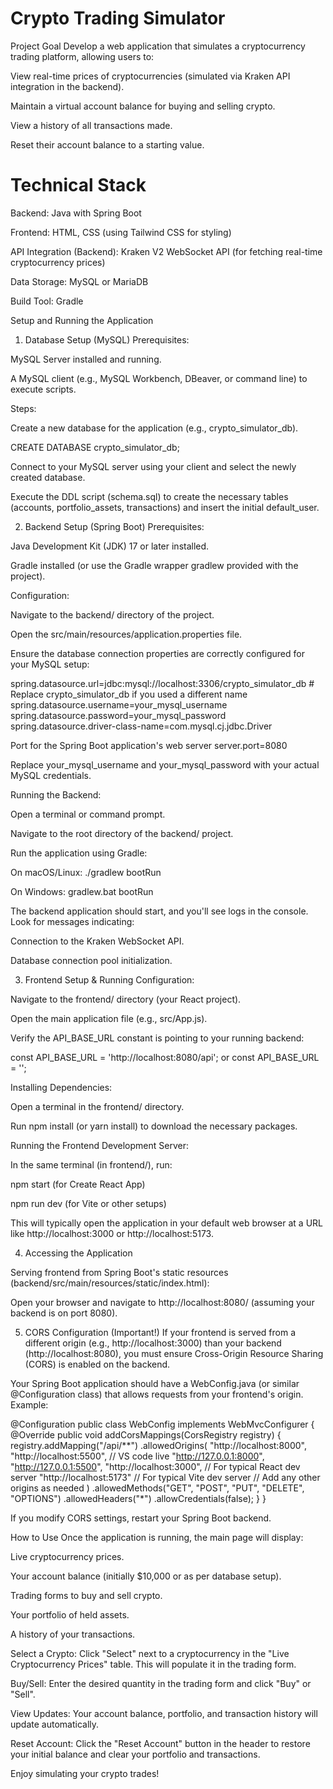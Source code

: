 # Crypto Trading Simulator
Project Goal
Develop a web application that simulates a cryptocurrency trading platform, allowing users to:

View real-time prices of cryptocurrencies (simulated via Kraken API integration in the backend).

Maintain a virtual account balance for buying and selling crypto.

View a history of all transactions made.

Reset their account balance to a starting value.

# Technical Stack
Backend: Java with Spring Boot

Frontend: HTML, CSS (using Tailwind CSS for styling)

API Integration (Backend): Kraken V2 WebSocket API (for fetching real-time cryptocurrency prices)

Data Storage: MySQL or MariaDB

Build Tool: Gradle

Setup and Running the Application
1. Database Setup (MySQL)
   Prerequisites:

MySQL Server installed and running.

A MySQL client (e.g., MySQL Workbench, DBeaver, or command line) to execute scripts.

Steps:

Create a new database for the application (e.g., crypto_simulator_db).

CREATE DATABASE crypto_simulator_db;

Connect to your MySQL server using your client and select the newly created database.

Execute the DDL script (schema.sql) to create the necessary tables (accounts, portfolio_assets, transactions) and insert the initial default_user.

2. Backend Setup (Spring Boot)
   Prerequisites:

Java Development Kit (JDK) 17 or later installed.

Gradle installed (or use the Gradle wrapper gradlew provided with the project).

Configuration:

Navigate to the backend/ directory of the project.

Open the src/main/resources/application.properties file.

Ensure the database connection properties are correctly configured for your MySQL setup:

spring.datasource.url=jdbc:mysql://localhost:3306/crypto_simulator_db # Replace crypto_simulator_db if you used a different name
spring.datasource.username=your_mysql_username
spring.datasource.password=your_mysql_password
spring.datasource.driver-class-name=com.mysql.cj.jdbc.Driver

Port for the Spring Boot application's web server
server.port=8080

Replace your_mysql_username and your_mysql_password with your actual MySQL credentials.

Running the Backend:

Open a terminal or command prompt.

Navigate to the root directory of the backend/ project.

Run the application using Gradle:

On macOS/Linux: ./gradlew bootRun

On Windows: gradlew.bat bootRun

The backend application should start, and you'll see logs in the console. Look for messages indicating:

Connection to the Kraken WebSocket API.

Database connection pool initialization.

3. Frontend Setup & Running
Configuration:

Navigate to the frontend/ directory (your React project).

Open the main application file (e.g., src/App.js).

Verify the API_BASE_URL constant is pointing to your running backend:

const API_BASE_URL = 'http://localhost:8080/api'; or const API_BASE_URL = '';

Installing Dependencies:

Open a terminal in the frontend/ directory.

Run npm install (or yarn install) to download the necessary packages.

Running the Frontend Development Server:

In the same terminal (in frontend/), run:

npm start (for Create React App)

npm run dev (for Vite or other setups)

This will typically open the application in your default web browser at a URL like http://localhost:3000 or http://localhost:5173.

4. Accessing the Application

Serving frontend from Spring Boot's static resources (backend/src/main/resources/static/index.html):

Open your browser and navigate to http://localhost:8080/ (assuming your backend is on port 8080).

5. CORS Configuration (Important!)
   If your frontend is served from a different origin (e.g., http://localhost:3000) than your backend (http://localhost:8080), you must ensure Cross-Origin Resource Sharing (CORS) is enabled on the backend.

Your Spring Boot application should have a WebConfig.java (or similar @Configuration class) that allows requests from your frontend's origin. Example:

@Configuration
public class WebConfig implements WebMvcConfigurer {
@Override
public void addCorsMappings(CorsRegistry registry) {
registry.addMapping("/api/**")
.allowedOrigins(
"http://localhost:8000", 
"http://localhost:5500", //  VS code live 
"http://127.0.0.1:8000",
"http://127.0.0.1:5500",
"http://localhost:3000", // For typical React dev server
"http://localhost:5173"  // For typical Vite dev server
// Add any other origins as needed
)
.allowedMethods("GET", "POST", "PUT", "DELETE", "OPTIONS")
.allowedHeaders("*")
.allowCredentials(false);
}
}

If you modify CORS settings, restart your Spring Boot backend.

How to Use
Once the application is running, the main page will display:

Live cryptocurrency prices.

Your account balance (initially $10,000 or as per database setup).

Trading forms to buy and sell crypto.

Your portfolio of held assets.

A history of your transactions.

Select a Crypto: Click "Select" next to a cryptocurrency in the "Live Cryptocurrency Prices" table. This will populate it in the trading form.

Buy/Sell: Enter the desired quantity in the trading form and click "Buy" or "Sell".

View Updates: Your account balance, portfolio, and transaction history will update automatically.

Reset Account: Click the "Reset Account" button in the header to restore your initial balance and clear your portfolio and transactions.

Enjoy simulating your crypto trades!
